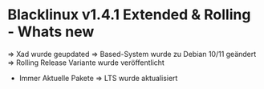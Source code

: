 # Blacklinux v1.4.1 Extended & Rolling - Whats new

=> Xad wurde geupdated
=> Based-System wurde zu Debian 10/11 geändert
=> Rolling Release Variante wurde veröffentlicht
- Immer Aktuelle Pakete
=> LTS wurde aktualisiert